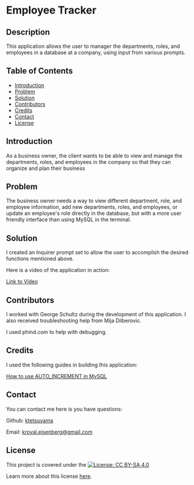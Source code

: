 # Employee Tracker

## Description

This application allows the user to manager the departments, roles, and employees in a database at a company, using input from various prompts.

## Table of Contents

- [Introduction](#introduction)
- [Problem](#problem)
- [Solution](#solution)
- [Contributors](#contributors)
- [Credits](#credits)
- [Contact](#contact)
- [License](#license)

## Introduction

As a business owner, the client wants to be able to view and manage the departments, roles, and employees in the company so that they can organize and plan their business

## Problem

The business owner needs a way to view different department, role, and employee information, add new departments, roles, and employees, or update an employee's role directly in the database, but with a more user friendly interface than using MySQL in the terminal.

## Solution

I created an Inquirer prompt set to allow the user to accomplish the desired functions mentioned above.

Here is a video of the application in action:

[Link to Video]()

## Contributors

I worked with George Schultz during the development of this application. I also received troubleshooting help from Mija Dilberovic.

I used phind.com to help with debugging.

## Credits

I used the following guides in building this application:

[How to use AUTO_INCREMENT in MySQL](https://dev.mysql.com/doc/refman/8.0/en/example-auto-increment.html)

## Contact

You can contact me here is you have questions:

Github: [ktetsuyama](https://github.com/ktetsuyama)

Email: [kroyal.eisenberg@gmail.com](mailto:kroyal.eisenberg@gmail.com)

## License

This project is covered under the [![License: CC BY-SA  4.0](https://licensebuttons.net/l/by-sa/4.0/80x15.png)](https://creativecommons.org/licenses/by-sa/4.0/)

Learn more about this license [here](https://creativecommons.org/licenses/by-sa/4.0/).

